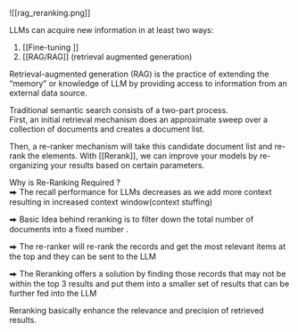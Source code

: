 ![[rag_reranking.png]]

LLMs can acquire new information in at least two ways:  
1. [[Fine-tuning ]] 
2. [[RAG/RAG]] (retrieval augmented generation)  
  
Retrieval-augmented generation (RAG) is the practice of extending the “memory” or knowledge of LLM by providing access to information from an external data source.  
  
Traditional semantic search consists of a two-part process.  
First, an initial retrieval mechanism does an approximate sweep over a collection of documents and creates a document list.  
  
Then, a re-ranker mechanism will take this candidate document list and re-rank the elements. With [[Rerank]], we can improve your models by re-organizing your results based on certain parameters.  
  
Why is Re-Ranking Required ?  
⮕ The recall performance for LLMs decreases as we add more context resulting in increased context window(context stuffing)  
  
⮕ Basic Idea behind reranking is to filter down the total number of documents into a fixed number .  
  
⮕ The re-ranker will re-rank the records and get the most relevant items at the top and they can be sent to the LLM  
  
⮕ The Reranking offers a solution by finding those records that may not be within the top 3 results and put them into a smaller set of results that can be further fed into the LLM  
  
Reranking basically enhance the relevance and precision of retrieved results.